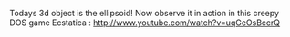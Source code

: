 Todays 3d object is the ellipsoid! Now observe it in action in this creepy DOS game Ecstatica : http://www.youtube.com/watch?v=uqGeOsBccrQ